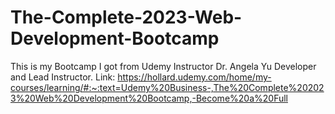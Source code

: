 # The-Complete-2023-Web-Development-Bootcamp
This is my Bootcamp I got from Udemy Instructor Dr. Angela Yu Developer and Lead Instructor. Link: https://hollard.udemy.com/home/my-courses/learning/#:~:text=Udemy%20Business-,The%20Complete%202023%20Web%20Development%20Bootcamp,-Become%20a%20Full
